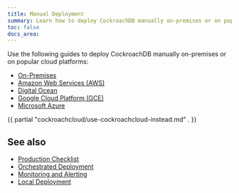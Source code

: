```yaml
---
title: Manual Deployment
summary: Learn how to deploy CockroachDB manually on-premises or on popular cloud platforms.
toc: false
docs_area: 
---
```


Use the following guides to deploy CockroachDB manually on-premises or on popular cloud platforms:

- [On-Premises](deploy-cockroachdb-on-premises.html)
- [Amazon Web Services (AWS)](deploy-cockroachdb-on-aws.html)
- [Digital Ocean](deploy-cockroachdb-on-digital-ocean.html)
- [Google Cloud Platform (GCE)](deploy-cockroachdb-on-google-cloud-platform.html)
- [Microsoft Azure](deploy-cockroachdb-on-microsoft-azure.html)

{{ partial "cockroachcloud/use-cockroachcloud-instead.md" . }}

## See also

- [Production Checklist](recommended-production-settings.html)
- [Orchestrated Deployment](orchestration.html)
- [Monitoring and Alerting](monitoring-and-alerting.html)
- [Local Deployment](start-a-local-cluster.html)
